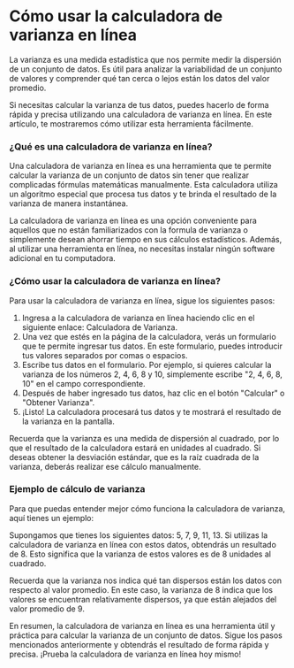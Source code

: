 Cómo usar la calculadora de varianza en línea
=============================================

La varianza es una medida estadística que nos permite medir la dispersión de un conjunto de datos. Es útil para analizar la variabilidad de un conjunto de valores y comprender qué tan cerca o lejos están los datos del valor promedio.

Si necesitas calcular la varianza de tus datos, puedes hacerlo de forma rápida y precisa utilizando una calculadora de varianza en línea. En este artículo, te mostraremos cómo utilizar esta herramienta fácilmente.

### ¿Qué es una calculadora de varianza en línea?

Una calculadora de varianza en línea es una herramienta que te permite calcular la varianza de un conjunto de datos sin tener que realizar complicadas fórmulas matemáticas manualmente. Esta calculadora utiliza un algoritmo especial que procesa tus datos y te brinda el resultado de la varianza de manera instantánea.

La calculadora de varianza en línea es una opción conveniente para aquellos que no están familiarizados con la formula de varianza o simplemente desean ahorrar tiempo en sus cálculos estadísticos. Además, al utilizar una herramienta en línea, no necesitas instalar ningún software adicional en tu computadora.

### ¿Cómo usar la calculadora de varianza en línea?

Para usar la calculadora de varianza en línea, sigue los siguientes pasos:

1. Ingresa a la calculadora de varianza en línea haciendo clic en el siguiente enlace: Calculadora de Varianza.
2. Una vez que estés en la página de la calculadora, verás un formulario que te permite ingresar tus datos. En este formulario, puedes introducir tus valores separados por comas o espacios.
3. Escribe tus datos en el formulario. Por ejemplo, si quieres calcular la varianza de los números 2, 4, 6, 8 y 10, simplemente escribe "2, 4, 6, 8, 10" en el campo correspondiente.
4. Después de haber ingresado tus datos, haz clic en el botón "Calcular" o "Obtener Varianza".
5. ¡Listo! La calculadora procesará tus datos y te mostrará el resultado de la varianza en la pantalla.

Recuerda que la varianza es una medida de dispersión al cuadrado, por lo que el resultado de la calculadora estará en unidades al cuadrado. Si deseas obtener la desviación estándar, que es la raíz cuadrada de la varianza, deberás realizar ese cálculo manualmente.

### Ejemplo de cálculo de varianza

Para que puedas entender mejor cómo funciona la calculadora de varianza, aquí tienes un ejemplo:

Supongamos que tienes los siguientes datos: 5, 7, 9, 11, 13. Si utilizas la calculadora de varianza en línea con estos datos, obtendrás un resultado de 8. Esto significa que la varianza de estos valores es de 8 unidades al cuadrado.

Recuerda que la varianza nos indica qué tan dispersos están los datos con respecto al valor promedio. En este caso, la varianza de 8 indica que los valores se encuentran relativamente dispersos, ya que están alejados del valor promedio de 9.

En resumen, la calculadora de varianza en línea es una herramienta útil y práctica para calcular la varianza de un conjunto de datos. Sigue los pasos mencionados anteriormente y obtendrás el resultado de forma rápida y precisa. ¡Prueba la calculadora de varianza en línea hoy mismo!